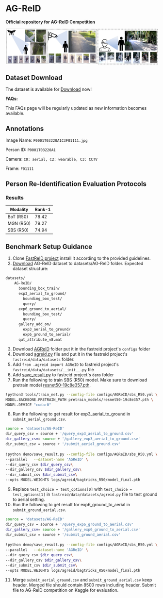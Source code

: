 # AG-ReID

**Official repository for AG-ReID Competition**

![](imgs/samples.png)

## Dataset Download
The dataset is available for [Download](https://www.kaggle.com/competitions/ag-reid2023/data) now!

**FAQs:**

This FAQs page will be regularly updated as new information becomes available.

## Annotations 

Image Name: `P0001T03220A1C3F01111.jpg`
 
Person ID: `P0001T03220A1`

Camera: `C0: aerial, C2: wearable, C3: CCTV` 

Frame: `F01111`

## Person Re-Identification Evaluation Protocols

### Results

| Modality  | Rank-1 | 
|-----------|--------|
| BoT (R50) | 78.42  |
| MGN (R50) | 79.27  |
| SBS (R50) | 74.94  |

## Benchmark Setup Guidance
1. Clone [FastReID project](https://github.com/JDAI-CV/fast-reid)  install it according to the provided guidelines.
2. [Download](https://www.kaggle.com/competitions/ag-reid2023/data) AG-ReID dataset to datasets/AG-ReID folder. Expected dataset structure:
```bash
datasets/
    AG-ReID/
      bounding_box_train/
      exp3_aerial_to_ground/
        bounding_box_test/
        query/
      exp6_ground_to_aerial/
        bounding_box_test/
        query/
      gallery_add_on/
        exp3_aerial_to_ground/
        exp6_ground_to_aerial/
      qut_attribute_v8.mat
```
3. Download [AGReID](configs/AGReID) folder put it in the fastreid project's `configs` folder
4. Download [agreid.py](fastreid/data/datasets/agreid.py) file and put it in the fastreid project's `fastreid/data/datasets` folder.
5. Add `from .agreid import AGReID` to fastreid project's `fastreid/data/datasets/__init__.py` file
6. Add [save_result.py](demo/save_result.py) to fastreid project's `demo` folder
7. Run the following to train SBS (R50) model. Make sure to download pretrain model [resnet50-19c8e357.pth](https://download.pytorch.org/models/resnet50-19c8e357.pth).
```bash
!python3 tools/train_net.py --config-file configs/AGReID/sbs_R50.yml \
MODEL.BACKBONE.PRETRAIN_PATH pretrain_models/resnet50-19c8e357.pth \
MODEL.DEVICE "cuda:0"
```
8. Run the following to get result for exp3_aerial_to_ground in `submit_aerial_ground.csv`.
```bash
source = 'datasets/AG-ReID'
dir_query_csv = source + '/query_exp3_aerial_to_ground.csv'
dir_gallery_csv= source + '/gallery_exp3_aerial_to_ground.csv'
dir_submit_csv = source + '/submit_aerial_ground.csv'

!python demo/save_result.py --config-file configs/AGReID/sbs_R50.yml \
--parallel   --dataset-name 'AGReID' \
--dir_query_csv $dir_query_csv\
--dir_gallery_csv $dir_gallery_csv\
--dir_submit_csv $dir_submit_csv\
--opts MODEL.WEIGHTS logs/agreid/bagtricks_R50/model_final.pth
```
9. Replace `test_choice = test_options[0]` with `test_choice = test_options[1]` in `fastreid/data/datasets/agreid.py` file to test ground to aerial setting.
10. Run the following to get result for exp6_ground_to_aerial in `submit_ground_aerial.csv`.
 ```bash
source = 'datasets/AG-ReID'
dir_query_csv = source + '/query_exp6_ground_to_aerial.csv'
dir_gallery_csv= source + '/gallery_exp6_ground_to_aerial.csv'
dir_submit_csv = source + '/submit_ground_aerial.csv'

!python demo/save_result.py --config-file configs/AGReID/sbs_R50.yml \
--parallel   --dataset-name 'AGReID' \
--dir_query_csv $dir_query_csv\
--dir_gallery_csv $dir_gallery_csv\
--dir_submit_csv $dir_submit_csv\
--opts MODEL.WEIGHTS logs/agreid/bagtricks_R50/model_final.pth
```
11. Merge `submit_aerial_ground.csv` and `submit_ground_aerial.csv` keep header. Merged file should contain 8500 rows including header. Submit file to AG-ReID competition on Kaggle for evaluation.  